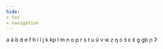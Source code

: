 ```yaml
---
hide:
- toc
- navigation
---
```

a
ã
b
d
e
f
h
i
ĩ
j
k
kp
l
m
n
o
p
r
s
t
u
ũ
v
w
z
ŋ
ɔ
ɔ̃
ɛ
ɛ̃
ɡ
ɡb
ɲ
ʔ
